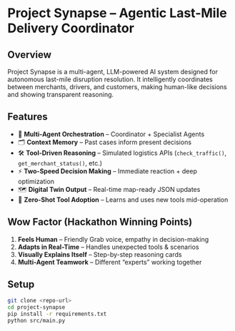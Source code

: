 # Project Synapse – Agentic Last-Mile Delivery Coordinator

## Overview
Project Synapse is a multi-agent, LLM-powered AI system designed for autonomous last-mile disruption resolution.
It intelligently coordinates between merchants, drivers, and customers, making human-like decisions and showing transparent reasoning.

## Features
- 🧠 **Multi-Agent Orchestration** – Coordinator + Specialist Agents
- 🗂 **Context Memory** – Past cases inform present decisions
- 🛠 **Tool-Driven Reasoning** – Simulated logistics APIs (`check_traffic()`, `get_merchant_status()`, etc.)
- ⚡ **Two-Speed Decision Making** – Immediate reaction + deep optimization
- 🗺 **Digital Twin Output** – Real-time map-ready JSON updates
- 🚀 **Zero-Shot Tool Adoption** – Learns and uses new tools mid-operation

## Wow Factor (Hackathon Winning Points)
1. **Feels Human** – Friendly Grab voice, empathy in decision-making
2. **Adapts in Real-Time** – Handles unexpected tools & scenarios
3. **Visually Explains Itself** – Step-by-step reasoning cards
4. **Multi-Agent Teamwork** – Different “experts” working together

## Setup
```bash
git clone <repo-url>
cd project-synapse
pip install -r requirements.txt
python src/main.py
```
